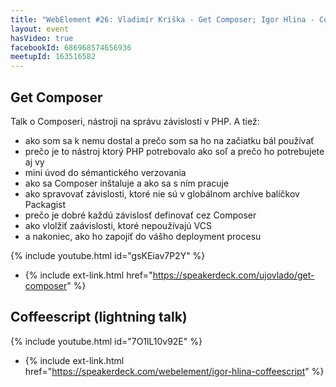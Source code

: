 ```yaml
---
title: "WebElement #26: Vladimír Kriška - Get Composer; Igor Hlina - Coffeescript (lightning talk)"
layout: event
hasVideo: true
facebookId: 686968574656936
meetupId: 163516582
---
```


## Get Composer

Talk o Composeri, nástroji na správu závislostí v PHP. A tiež:

- ako som sa k nemu dostal a prečo som sa ho na začiatku bál používať
- prečo je to nástroj ktorý PHP potrebovalo ako soľ a prečo ho potrebujete aj vy
- mini úvod do sémantického verzovania
- ako sa Composer inštaluje a ako sa s ním pracuje
- ako spravovať závislosti, ktoré nie sú v globálnom archíve balíčkov Packagist
- prečo je dobré každú závislosť definovať cez Composer
- ako vlolžiť zaávislosti, ktoré nepoužívajú VCS
- a nakoniec, ako ho zapojiť do vášho deployment procesu

{% include youtube.html id="gsKEiav7P2Y" %}

- {% include ext-link.html href="https://speakerdeck.com/ujovlado/get-composer" %}

## Coffeescript (lightning talk)

{% include youtube.html id="7O1lL10v92E" %}

- {% include ext-link.html href="https://speakerdeck.com/webelement/igor-hlina-coffeescript" %}

